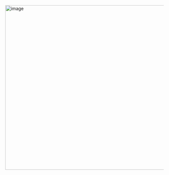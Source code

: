 <img width="522" alt="image" src="https://github.com/gregbg218/DSA/assets/72642906/ec1bcd7b-eda7-4cd5-9eb0-5141c6470692">
